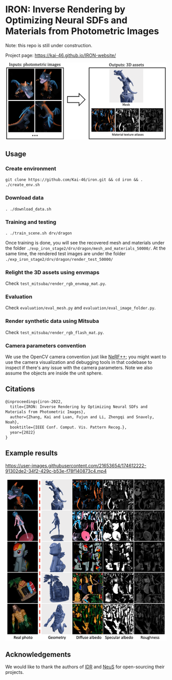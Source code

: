# IRON: Inverse Rendering by Optimizing Neural SDFs and Materials from Photometric Images

Note: this repo is still under construction.

Project page: <https://kai-46.github.io/IRON-website/>

![example results](./readme_resources/inputs_outputs.png)

## Usage

### Create environment

```shell
git clone https://github.com/Kai-46/iron.git && cd iron && . ./create_env.sh
```

### Download data

```shell
. ./download_data.sh
```

### Training and testing

```shell
. ./train_scene.sh drv/dragon
```

Once training is done, you will see the recovered mesh and materials under the folder ```./exp_iron_stage2/drv/dragon/mesh_and_materials_50000/```. At the same time, the rendered test images are under the folder ``````./exp_iron_stage2/drv/dragon/render_test_50000/``````

### Relight the 3D assets using envmaps

Check ```test_mitsuba/render_rgb_envmap_mat.py```.

### Evaluation

Check ```evaluation/eval_mesh.py``` and ```evaluation/eval_image_folder.py```.

### Render synthetic data using Mitsuba

Check ```test_mitsuba/render_rgb_flash_mat.py```.

### Camera parameters convention

We use the OpenCV camera convention just like [NeRF++](https://github.com/Kai-46/nerfplusplus); you might want to use the camera visualization and debugging tools in that codebase to inspect if there's any issue with the camera parameters. Note we also assume the objects are inside the unit sphere.

## Citations

```
@inproceedings{iron-2022,
  title={IRON: Inverse Rendering by Optimizing Neural SDFs and Materials from Photometric Images},
  author={Zhang, Kai and Luan, Fujun and Li, Zhengqi and Snavely, Noah},
  booktitle={IEEE Conf. Comput. Vis. Pattern Recog.},
  year={2022}
}
```

## Example results

<https://user-images.githubusercontent.com/21653654/174612222-91302de2-34f2-429c-b53e-f78f140873c4.mp4>

![example results](./readme_resources/assets_lowres.png)

## Acknowledgements

We would like to thank the authors of [IDR](https://github.com/lioryariv/idr) and [NeuS](https://github.com/Totoro97/NeuS) for open-sourcing their projects.
